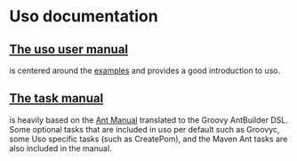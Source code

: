 # Uso documentation

## [The uso user manual](uso_user_manual.md)
is centered around the [examples](../examples) and provides a good introduction to uso.

## [The task manual](manual/00-Introduction_Groovy_ant_Manual.md) 
is heavily based on the [Ant Manual](https://ant.apache.org/manual/) translated to the Groovy AntBuilder DSL. 
Some optional tasks that are included in uso per default such as Groovyc, some Uso specific tasks (such as CreatePom), and the Maven Ant tasks are also included in the manual.